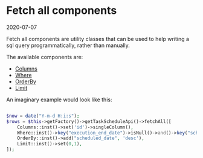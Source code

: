 Fetch all components
==============
2020-07-07




Fetch all components are utility classes that can be used to help writing a sql query programmatically, rather than manually.


The available components are:

- [Columns](https://github.com/lingtalfi/SimplePdoWrapper/blob/master/doc/api/Ling/SimplePdoWrapper/Util/Columns.md)
- [Where](https://github.com/lingtalfi/SimplePdoWrapper/blob/master/doc/api/Ling/SimplePdoWrapper/Util/Where.md)
- [OrderBy](https://github.com/lingtalfi/SimplePdoWrapper/blob/master/doc/api/Ling/SimplePdoWrapper/Util/OrderBy.md)
- [Limit](https://github.com/lingtalfi/SimplePdoWrapper/blob/master/doc/api/Ling/SimplePdoWrapper/Util/Limit.md)




An imaginary example would look like this:

```php

$now = date("Y-m-d H:i:s"); 
$rows = $this->getFactory()->getTaskScheduleApi()->fetchAll([
    Columns::inst()->set('id')->singleColumn(),
    Where::inst()->key("execution_end_date")->isNull()->and()->key("scheduled_date")->lessThan($now),
    OrderBy::inst()->add("scheduled_date", 'desc'),
    Limit::inst()->set(0,1),
]);

```